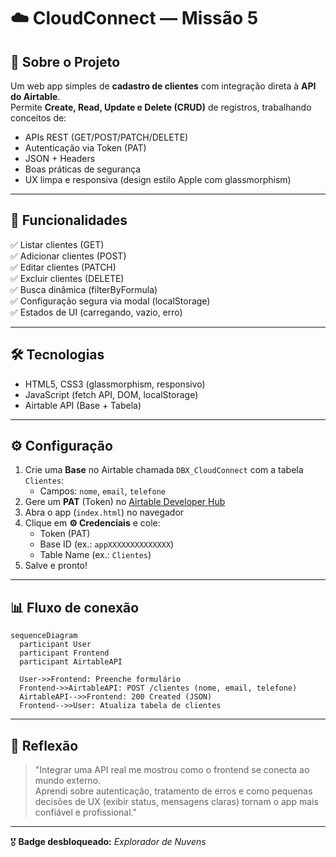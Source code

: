# ☁️ CloudConnect — Missão 5

## 📌 Sobre o Projeto
Um web app simples de **cadastro de clientes** com integração direta à **API do Airtable**.  
Permite **Create, Read, Update e Delete (CRUD)** de registros, trabalhando conceitos de:
- APIs REST (GET/POST/PATCH/DELETE)
- Autenticação via Token (PAT)
- JSON + Headers
- Boas práticas de segurança
- UX limpa e responsiva (design estilo Apple com glassmorphism)

---

## 🚀 Funcionalidades
✅ Listar clientes (GET)  
✅ Adicionar clientes (POST)  
✅ Editar clientes (PATCH)  
✅ Excluir clientes (DELETE)  
✅ Busca dinâmica (filterByFormula)  
✅ Configuração segura via modal (localStorage)  
✅ Estados de UI (carregando, vazio, erro)  

---

## 🛠️ Tecnologias
- HTML5, CSS3 (glassmorphism, responsivo)
- JavaScript (fetch API, DOM, localStorage)
- Airtable API (Base + Tabela)

---

## ⚙️ Configuração
1. Crie uma **Base** no Airtable chamada `DBX_CloudConnect` com a tabela `Clientes`:
   - Campos: `nome`, `email`, `telefone`
2. Gere um **PAT** (Token) no [Airtable Developer Hub](https://airtable.com/developers/web/api/introduction)
3. Abra o app (`index.html`) no navegador
4. Clique em **⚙️ Credenciais** e cole:
   - Token (PAT)
   - Base ID (ex.: `appXXXXXXXXXXXXXX`)
   - Table Name (ex.: `Clientes`)
5. Salve e pronto!

---

## 📊 Fluxo de conexão
```mermaid
sequenceDiagram
  participant User
  participant Frontend
  participant AirtableAPI

  User->>Frontend: Preenche formulário
  Frontend->>AirtableAPI: POST /clientes (nome, email, telefone)
  AirtableAPI-->>Frontend: 200 Created (JSON)
  Frontend-->>User: Atualiza tabela de clientes
```

---

## 📝 Reflexão
> "Integrar uma API real me mostrou como o frontend se conecta ao mundo externo.  
Aprendi sobre autenticação, tratamento de erros e como pequenas decisões de UX (exibir status, mensagens claras) tornam o app mais confiável e profissional."

---

🎖 **Badge desbloqueado:** *Explorador de Nuvens*  
